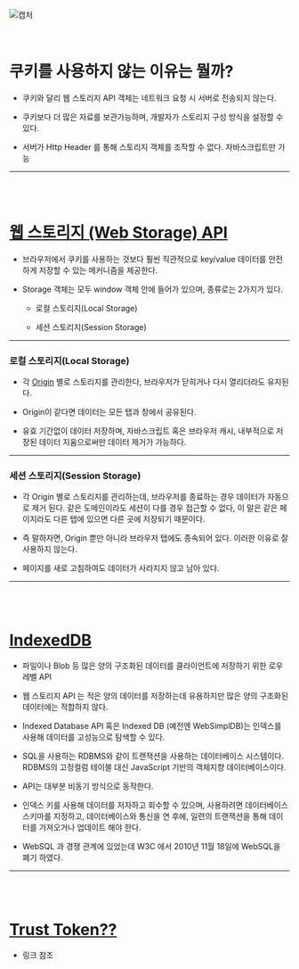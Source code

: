 ![캡처](https://user-images.githubusercontent.com/50399804/123537529-d8e00f80-d76a-11eb-9182-3d94a9637ee3.JPG)

<br>

# 쿠키를 사용하지 않는 이유는 뭘까?

- 쿠키와 달리 웹 스토리지 API 객체는 네트워크 요청 시 서버로 전송되지 않는다.

- 쿠키보다 더 많은 자료를 보관가능하며, 개발자가 스토리지 구성 방식을 설정할 수 있다.

- 서버가 Http Header 를 통해 스토리지 객체를 조작할 수 없다. 자바스크립트만 가능

---

<br>
<br>

# [웹 스토리지 (Web Storage) API](https://developer.mozilla.org/ko/docs/Web/API/Web_Storage_API/Using_the_Web_Storage_API)

- 브라우저에서 쿠키를 사용하는 것보다 훨씬 직관적으로 key/value 데이터를 안전하게 저장할 수 있는 메커니즘을 제공한다.

- Storage 객체는 모두 window 객체 안에 들어가 있으며, 종류로는 2가지가 있다.

  - 로컬 스토리지(Local Storage)

  - 세션 스토리지(Session Storage)

---

### 로컬 스토리지(Local Storage)

- 각 [Origin](https://developer.mozilla.org/ko/docs/Web/HTTP/Headers/Origin) 별로 스토리지를 관리한다, 브라우저가 닫히거나 다시 열리더라도 유지된다.

- Origin이 같다면 데이터는 모든 탭과 창에서 공유된다.

- 유효 기간없이 데이터 저장하며, 자바스크립트 혹은 브라우저 캐시, 내부적으로 저장된 데이터 지움으로써만 데이터 제거가 가능하다.

---

### 세션 스토리지(Session Storage)

- 각 Origin 별로 스토리지를 관리하는데, 브라우저를 종료하는 경우 데이터가 자동으로 제거 된다. 같은 도메인이라도 세션이 다를 경우 접근할 수 없다, 이 말은 같은 페이지라도 다른 탭에 있으면 다른 곳에 저장되기 때문이다.

- 즉 말하자면, Origin 뿐만 아니라 브라우저 탭에도 종속되어 있다. 이러한 이유로 잘 사용하지 않는다.

- 페이지를 새로 고침하여도 데이터가 사라지지 않고 남아 있다.

---

<br>
<br>

# [IndexedDB](https://developer.mozilla.org/ko/docs/orphaned/Web/API/IndexedDB_API/Basic_Concepts_Behind_IndexedDB)

- 파일이나 Blob 등 많은 양의 구조화된 데이터를 클라이언트에 저장하기 위한 로우 레벨 API

- 웹 스토리지 API 는 적은 양의 데이터를 저장하는데 유용하지만 많은 양의 구조화된 데이터에는 적합하지 않다.

- Indexed Database API 혹은 Indexed DB (예전엔 WebSimplDB)는 인덱스를 사용해 데이터를 고성능으로 탐색할 수 있다.

- SQL을 사용하는 RDBMS와 같이 트랜잭션을 사용하는 데이터베이스 시스템이다.
  RDBMS의 고정컬럼 테이블 대신 JavaScript 기반의 객체지향 데이터베이스이다.

- API는 대부분 비동기 방식으로 동작한다.

- 인덱스 키를 사용해 데이터를 저자하고 회수할 수 있으며, 사용하려면 데이터베이스 스키마를 지정하고, 데이터베이스와 통신을 연 후에, 일련의 트랜잭션을 통해 데이터를 가져오거나 업데이트 해야 한다.

- WebSQL 과 경쟁 관계에 있었는데 W3C 에서 2010년 11월 18일에 WebSQL을 폐기 하였다.

---

<br>
<br>

# [Trust Token??](https://techrecipe.co.kr/posts/19301)

- 링크 참조
